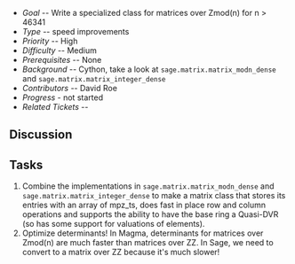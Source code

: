 
* _Goal_ -- Write a specialized class for matrices over Zmod(n) for n > 46341  
* _Type_ -- speed improvements 
* _Priority_ -- High 
* _Difficulty_ -- Medium 
* _Prerequisites_ -- None 
* _Background_ -- Cython, take a look at `sage.matrix.matrix_modn_dense` and `sage.matrix.matrix_integer_dense` 
* _Contributors_ -- David Roe 
* _Progress_ - not started 
* _Related Tickets_ --  

## Discussion


## Tasks

1. Combine the implementations in `sage.matrix.matrix_modn_dense` and `sage.matrix.matrix_integer_dense` to make a matrix class that stores its entries with an array of mpz_ts, does fast in place row and column operations and supports the ability to have the base ring a Quasi-DVR (so has some support for valuations of elements). 
1. Optimize determinants!  In Magma, determinants for matrices over Zmod(n) are much faster than matrices over ZZ.  In Sage, we need to convert to a matrix over ZZ because it's much slower! 